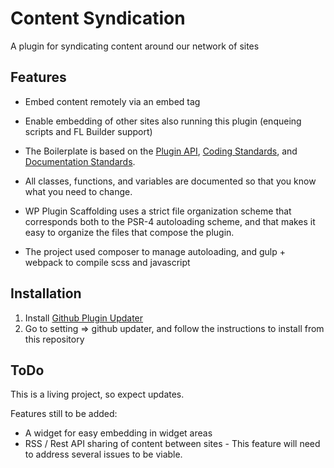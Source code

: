 # Content Syndication

A plugin for syndicating content around our network of sites

## Features

* Embed content remotely via an embed tag
* Enable embedding of other sites also running this plugin (enqueing scripts and FL Builder support)

* The Boilerplate is based on the [Plugin API](http://codex.wordpress.org/Plugin_API), [Coding Standards](http://codex.wordpress.org/WordPress_Coding_Standards), and [Documentation Standards](https://make.wordpress.org/core/handbook/best-practices/inline-documentation-standards/php/).
* All classes, functions, and variables are documented so that you know what you need to change.
* WP Plugin Scaffolding uses a strict file organization scheme that corresponds both to the PSR-4 autoloading scheme, and that makes it easy to organize the files that compose the plugin.
* The project used composer to manage autoloading, and gulp + webpack to compile scss and javascript

## Installation

1) Install [Github Plugin Updater](https://github.com/afragen/github-updater)
2) Go to setting => github updater, and follow the instructions to install from this repository

## ToDo

This is a living project, so expect updates.

Features still to be added:

* A widget for easy embedding in widget areas
* RSS / Rest API sharing of content between sites - This feature will need to address several issues to be viable.
